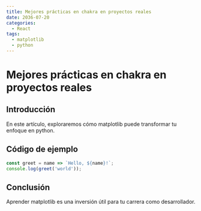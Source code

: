 ```yaml
---
title: Mejores prácticas en chakra en proyectos reales
date: 2036-07-20
categories:
  - React
tags:
  - matplotlib
  - python
---
```


# Mejores prácticas en chakra en proyectos reales

## Introducción

En este artículo, exploraremos cómo matplotlib puede transformar tu enfoque en python.

## Código de ejemplo

```javascript
const greet = name => `Hello, ${name}!`;
console.log(greet('world'));
```

## Conclusión

Aprender matplotlib es una inversión útil para tu carrera como desarrollador.